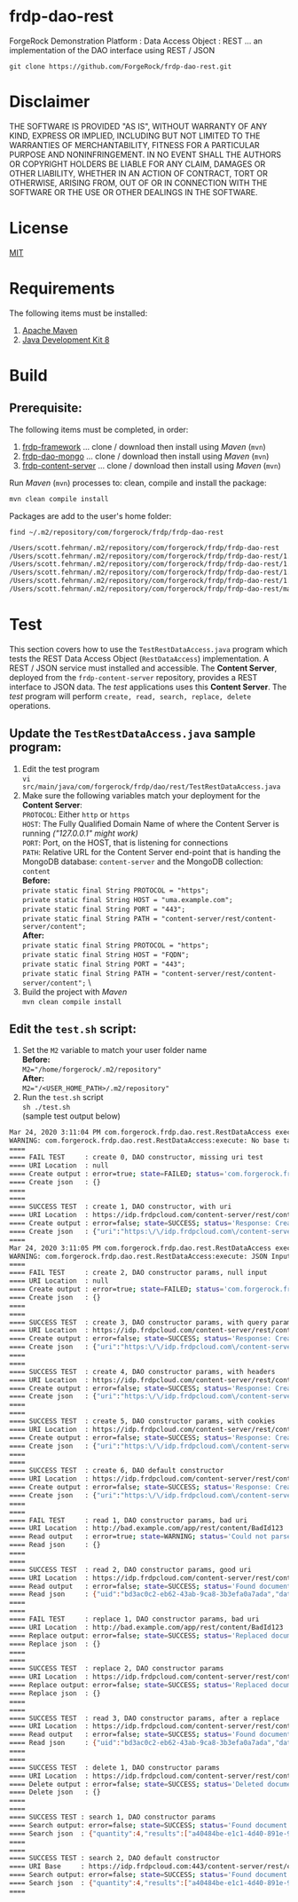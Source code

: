 # frdp-dao-rest

ForgeRock Demonstration Platform : Data Access Object : REST ... an implementation of the DAO interface using REST / JSON

`git clone https://github.com/ForgeRock/frdp-dao-rest.git`

# Disclaimer

THE SOFTWARE IS PROVIDED "AS IS", WITHOUT WARRANTY OF ANY KIND, EXPRESS OR IMPLIED, INCLUDING BUT NOT LIMITED TO THE WARRANTIES OF MERCHANTABILITY, FITNESS FOR A PARTICULAR PURPOSE AND NONINFRINGEMENT. IN NO EVENT SHALL THE AUTHORS OR COPYRIGHT HOLDERS BE LIABLE FOR ANY CLAIM, DAMAGES OR OTHER LIABILITY, WHETHER IN AN ACTION OF CONTRACT, TORT OR OTHERWISE, ARISING FROM, OUT OF OR IN CONNECTION WITH THE SOFTWARE OR THE USE OR OTHER DEALINGS IN THE SOFTWARE.

# License

[MIT](/LICENSE)

# Requirements

The following items must be installed:

1. [Apache Maven](https://maven.apache.org/)
1. [Java Development Kit 8](https://openjdk.java.net/)

# Build

## Prerequisite:

The following items must be completed, in order:

1. [frdp-framework](https://github.com/ForgeRock/frdp-framework) ... clone / download then install using *Maven* (`mvn`)
1. [frdp-dao-mongo](https://github.com/ForgeRock/frdp-dao-mongo) ... clone / download then install using *Maven* (`mvn`)
1. [frdp-content-server](https://github.com/ForgeRock/frdp-content-server) ... clone / download then install using *Maven* (`mvn`)


Run *Maven* (`mvn`) processes to: clean, compile and install the package:

```bash
mvn clean compile install
```

Packages are add to the user's home folder: 

`find ~/.m2/repository/com/forgerock/frdp/frdp-dao-rest`

```bash
/Users/scott.fehrman/.m2/repository/com/forgerock/frdp/frdp-dao-rest
/Users/scott.fehrman/.m2/repository/com/forgerock/frdp/frdp-dao-rest/1.1.0
/Users/scott.fehrman/.m2/repository/com/forgerock/frdp/frdp-dao-rest/1.1.0/frdp-dao-rest-1.1.0.pom
/Users/scott.fehrman/.m2/repository/com/forgerock/frdp/frdp-dao-rest/1.1.0/frdp-dao-rest-1.1.0.jar
/Users/scott.fehrman/.m2/repository/com/forgerock/frdp/frdp-dao-rest/1.1.0/_remote.repositories
/Users/scott.fehrman/.m2/repository/com/forgerock/frdp/frdp-dao-rest/maven-metadata-local.xml
```

# Test

This section covers how to use the `TestRestDataAccess.java` program which tests the REST Data Access Object (`RestDataAccess`) implementation.  A REST / JSON service must installed and accessible.  The **Content Server**, deployed from the `frdp-content-server` repository, provides a REST interface to JSON data.  The *test* applications uses this **Content Server**.  The *test* program will perform `create, read, search, replace, delete` operations.

## Update the `TestRestDataAccess.java` sample program:

1. Edit the test program \
`vi src/main/java/com/forgerock/frdp/dao/rest/TestRestDataAccess.java`
1. Make sure the following variables match your deployment for the **Content Server**: \
`PROTOCOL`: Either `http` or `https` \
`HOST`: The Fully Qualified Domain Name of where the Content Server is running *("127.0.0.1" might work)* \
`PORT`: Port, on the HOST, that is listening for connections\
`PATH`: Relative URL for the Content Server end-point that is handing the MongoDB database: `content-server` and the MongoDB collection: `content`\
**Before:** \
`private static final String PROTOCOL = "https";` \
`private static final String HOST = "uma.example.com";` \
`private static final String PORT = "443";` \
`private static final String PATH = "content-server/rest/content-server/content";` \
**After:** \
`private static final String PROTOCOL = "https";` \
`private static final String HOST = "FQDN";` \
`private static final String PORT = "443";` \
`private static final String PATH = "content-server/rest/content-server/content";` \
1. Build the project with *Maven* \
`mvn clean compile install`

## Edit the `test.sh` script:

1. Set the `M2` variable to match your user folder name \
**Before:** \
`M2="/home/forgerock/.m2/repository"` \
**After:** \
`M2="/<USER_HOME_PATH>/.m2/repository"`
1. Run the `test.sh` script \
`sh ./test.sh` \
(sample test output below)

```bash
Mar 24, 2020 3:11:04 PM com.forgerock.frdp.dao.rest.RestDataAccess execute
WARNING: com.forgerock.frdp.dao.rest.RestDataAccess:execute: No base target, required attribute 'uri' is empty
====
==== FAIL TEST     : create 0, DAO constructor, missing uri test
==== URI Location  : null
==== Create output : error=true; state=FAILED; status='com.forgerock.frdp.dao.rest.RestDataAccess:execute: No base target, required attribute 'uri' is empty'; params=none
==== Create json   : {}
====
====
==== SUCCESS TEST  : create 1, DAO constructor, with uri
==== URI Location  : https://idp.frdpcloud.com/content-server/rest/content-server/content/a40484be-e1c1-4d40-891e-99057b2e1339
==== Create output : error=false; state=SUCCESS; status='Response: Created'; params=none
==== Create json   : {"uri":"https:\/\/idp.frdpcloud.com\/content-server\/rest\/content-server\/content\/a40484be-e1c1-4d40-891e-99057b2e1339"}
====
Mar 24, 2020 3:11:05 PM com.forgerock.frdp.dao.rest.RestDataAccess execute
WARNING: com.forgerock.frdp.dao.rest.RestDataAccess:execute: JSON Input is null or empty
====
==== FAIL TEST     : create 2, DAO constructor params, null input
==== URI Location  : null
==== Create output : error=true; state=FAILED; status='com.forgerock.frdp.dao.rest.RestDataAccess:execute: JSON Input is null or empty'; params=none
==== Create json   : {}
====
====
==== SUCCESS TEST  : create 3, DAO constructor params, with query parameters
==== URI Location  : https://idp.frdpcloud.com/content-server/rest/content-server/content/2ec9d6ec-a941-4910-a6dd-356d0981fd25
==== Create output : error=false; state=SUCCESS; status='Response: Created'; params=none
==== Create json   : {"uri":"https:\/\/idp.frdpcloud.com\/content-server\/rest\/content-server\/content\/2ec9d6ec-a941-4910-a6dd-356d0981fd25"}
====
====
==== SUCCESS TEST  : create 4, DAO constructor params, with headers
==== URI Location  : https://idp.frdpcloud.com/content-server/rest/content-server/content/d73f6ca7-87fa-4678-82d8-1949600559c2
==== Create output : error=false; state=SUCCESS; status='Response: Created'; params=none
==== Create json   : {"uri":"https:\/\/idp.frdpcloud.com\/content-server\/rest\/content-server\/content\/d73f6ca7-87fa-4678-82d8-1949600559c2"}
====
====
==== SUCCESS TEST  : create 5, DAO constructor params, with cookies
==== URI Location  : https://idp.frdpcloud.com/content-server/rest/content-server/content/a5316f3a-3134-4462-9079-872116fc5ea5
==== Create output : error=false; state=SUCCESS; status='Response: Created'; params=none
==== Create json   : {"uri":"https:\/\/idp.frdpcloud.com\/content-server\/rest\/content-server\/content\/a5316f3a-3134-4462-9079-872116fc5ea5"}
====
====
==== SUCCESS TEST  : create 6, DAO default constructor
==== URI Location  : https://idp.frdpcloud.com/content-server/rest/content-server/content/bd3ac0c2-eb62-43ab-9ca8-3b3efa0a7ada
==== Create output : error=false; state=SUCCESS; status='Response: Created'; params=none
==== Create json   : {"uri":"https:\/\/idp.frdpcloud.com\/content-server\/rest\/content-server\/content\/bd3ac0c2-eb62-43ab-9ca8-3b3efa0a7ada"}
====
====
==== FAIL TEST     : read 1, DAO constructor params, bad uri
==== URI Location  : http://bad.example.com/app/rest/content/BadId123
==== Read output   : error=true; state=WARNING; status='Could not parse response entity: null'; params=none
==== Read json     : {}
====
====
==== SUCCESS TEST  : read 2, DAO constructor params, good uri
==== URI Location  : https://idp.frdpcloud.com/content-server/rest/content-server/content/bd3ac0c2-eb62-43ab-9ca8-3b3efa0a7ada
==== Read output   : error=false; state=SUCCESS; status='Found document'; params=none
==== Read json     : {"uid":"bd3ac0c2-eb62-43ab-9ca8-3b3efa0a7ada","data":{"firstname":"Jack","organization":"CTU","title":"Agent","lastname":"Bauer","info":{"package":"com.forgerock.frdp.dao.rest","filename":"TestMongoDataAccess.java","classname":"TestMongoDataAccess","language":"java"}},"timestamps":{"created":"2020-03-24T15:11:05.820-0500"}}
====
====
==== FAIL TEST     : replace 1, DAO constructor params, bad uri
==== URI Location  : http://bad.example.com/app/rest/content/BadId123
==== Replace output: error=false; state=SUCCESS; status='Replaced document'; params=none
==== Replace json  : {}
====
====
==== SUCCESS TEST  : replace 2, DAO constructor params
==== URI Location  : https://idp.frdpcloud.com/content-server/rest/content-server/content/bd3ac0c2-eb62-43ab-9ca8-3b3efa0a7ada
==== Replace output: error=false; state=SUCCESS; status='Replaced document'; params=none
==== Replace json  : {}
====
====
==== SUCCESS TEST  : read 3, DAO constructor params, after a replace
==== URI Location  : https://idp.frdpcloud.com/content-server/rest/content-server/content/bd3ac0c2-eb62-43ab-9ca8-3b3efa0a7ada
==== Read output   : error=false; state=SUCCESS; status='Found document'; params=none
==== Read json     : {"uid":"bd3ac0c2-eb62-43ab-9ca8-3b3efa0a7ada","data":{"firstname":"Jack","organization":"CTU","comment":"Created from Test for MongoDataAccess class","title":"Agent","lastname":"Bauer","info":{"package":"com.forgerock.frdp.dao.rest","filename":"TestMongoDataAccess.java","classname":"TestMongoDataAccess","language":"java"},"status":"Updated"},"timestamps":{"created":"2020-03-24T15:11:05.820-0500","updated":"2020-03-24T15:11:06.647-0500"}}
====
====
==== SUCCESS TEST  : delete 1, DAO constructor params
==== URI Location  : https://idp.frdpcloud.com/content-server/rest/content-server/content/bd3ac0c2-eb62-43ab-9ca8-3b3efa0a7ada
==== Delete output : error=false; state=SUCCESS; status='Deleted document'; params=none
==== Delete json   : {}
====
====
==== SUCCESS TEST : search 1, DAO constructor params
==== Search output: error=false; state=SUCCESS; status='Found document'; params=none
==== Search json  : {"quantity":4,"results":["a40484be-e1c1-4d40-891e-99057b2e1339","2ec9d6ec-a941-4910-a6dd-356d0981fd25","d73f6ca7-87fa-4678-82d8-1949600559c2","a5316f3a-3134-4462-9079-872116fc5ea5"]}
====
====
==== SUCCESS TEST : search 2, DAO default constructor
==== URI Base     : https://idp.frdpcloud.com:443/content-server/rest/content-server/content
==== Search output: error=false; state=SUCCESS; status='Found document'; params=none
==== Search json  : {"quantity":4,"results":["a40484be-e1c1-4d40-891e-99057b2e1339","2ec9d6ec-a941-4910-a6dd-356d0981fd25","d73f6ca7-87fa-4678-82d8-1949600559c2","a5316f3a-3134-4462-9079-872116fc5ea5"]}
====
```